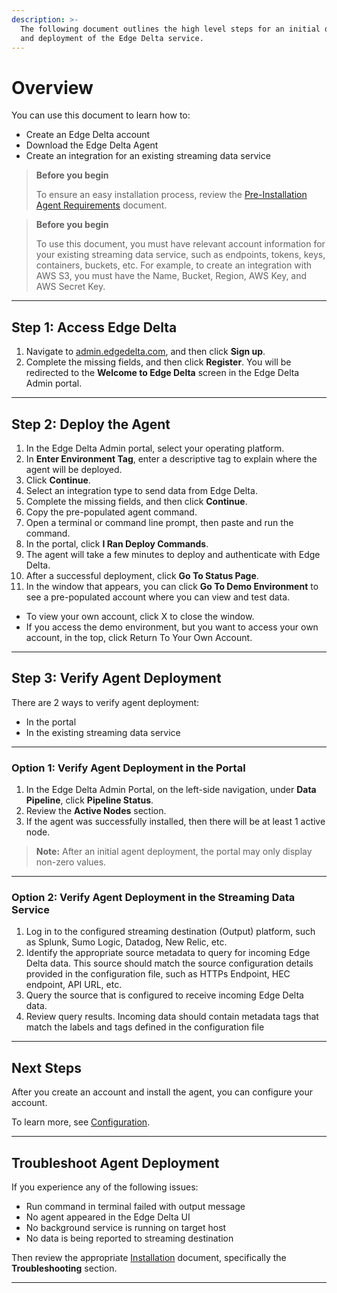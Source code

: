 ```yaml
---
description: >-
  The following document outlines the high level steps for an initial onboarding
  and deployment of the Edge Delta service.
---
```


# Overview

You can use this document to learn how to:

  * Create an Edge Delta account
  * Download the Edge Delta Agent
  * Create an integration for an existing streaming data service

>  **Before you begin**
>  
> To ensure an easy installation process, review the [Pre-Installation Agent Requirements](agent-requirements.md) document.
<p>

>  **Before you begin**
>  
> To use this document, you must have relevant account information for your existing streaming data service, such as endpoints, tokens, keys, containers, buckets, etc. For example, to create an integration with AWS S3, you must have the Name, Bucket, Region, AWS Key, and AWS Secret Key.

***

## Step 1: Access Edge Delta

1. Navigate to [admin.edgedelta.com](https://admin.edgedelta.com/), and then click **Sign up**.
2. Complete the missing fields, and then click **Register**. You will be redirected to the **Welcome to Edge Delta** screen in the Edge Delta Admin portal.

***

## Step 2: Deploy the Agent 

1. In the Edge Delta Admin portal, select your operating platform.
2. In **Enter Environment Tag**, enter a descriptive tag to explain where the agent will be deployed.
3. Click **Continue**.
4. Select an integration type to send data from Edge Delta.
5. Complete the missing fields, and then click **Continue**.
6. Copy the pre-populated agent command.
7. Open a terminal or command line prompt, then paste and run the command.  
8. In the portal, click **I Ran Deploy Commands**.
9. The agent will take a few minutes to deploy and authenticate with Edge Delta.
10. After a successful deployment, click **Go To Status Page**.
11. In the window that appears, you can click **Go To Demo Environment** to see a pre-populated account where you can view and test data.
<ul>
<li>To view your own account, click X to close the window.</li>
<li>If you access the demo environment, but you want to access your own account, in the top, click Return To Your Own Account.</li>
</ul>

***

## Step 3: Verify Agent Deployment

There are 2 ways to verify agent deployment:

  * In the portal
  * In the existing streaming data service

***

### Option 1: Verify Agent Deployment in the Portal 

1. In the Edge Delta Admin Portal, on the left-side navigation, under **Data Pipeline**, click **Pipeline Status**.
2. Review the **Active Nodes** section.
3. If the agent was successfully installed, then there will be at least 1 active node.

>  **Note:**
> After an initial agent deployment, the portal may only display non-zero values.

***

### Option 2: Verify Agent Deployment in the Streaming Data Service  

1. Log in to the configured streaming destination \(Output\) platform, such as Splunk, Sumo Logic, Datadog, New Relic, etc.
2. Identify the appropriate source metadata to query for incoming Edge Delta data. This source should match the source configuration details provided in the configuration file, such as HTTPs Endpoint, HEC endpoint, API URL, etc.
3. Query the source that is configured to receive incoming Edge Delta data.
4. Review query results. Incoming data should contain metadata tags that match the labels and tags defined in the configuration file

***

## Next Steps

After you create an account and install the agent, you can configure your account.

To learn more, see [Configuration](configuration/index.md).

***


## Troubleshoot Agent Deployment

If you experience any of the following issues:

* Run command in terminal failed with output message
* No agent appeared in the Edge Delta UI
* No background service is running on target host
* No data is being reported to streaming destination

Then review the appropriate [Installation](installation/index.md) document, specifically the **Troubleshooting**  section.

***
